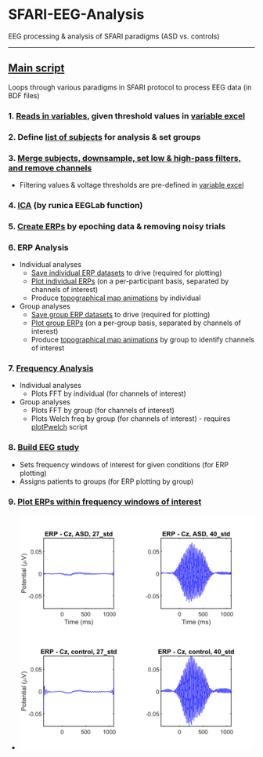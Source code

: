 # SFARI-EEG-Analysis
EEG processing & analysis of SFARI paradigms (ASD vs. controls)
***
## [Main script](Processing_EEGdata_template.m)
Loops through various paradigms in SFARI protocol to process EEG data (in BDF files)

### 1.  [Reads in variables](set_variables.m), given threshold values in [variable excel](variables_per_paradigm.xlsx)
### 2.  Define [list of subjects](define_subjects.m) for analysis & set groups
### 3.  [Merge subjects, downsample, set low & high-pass filters, and remove channels](STEP1_2_Merge_RejectChan.m) 
- Filtering values & voltage thresholds are pre-defined in [variable excel](variables_per_paradigm.xlsx)
### 4.  [ICA](STEP3_ICA.m) (by runica EEGLab function)
### 5.  [Create ERPs](STEP4_EPOCHING.m) by epoching data & removing noisy trials
### 6.  ERP Analysis
- Individual analyses
  - [Save individual ERP datasets](STEP5_ERPanalysis_createERPdatasets.m) to drive (required for plotting)
  - [Plot individual ERPs](STEP5_ERPanalysis_plotChannelsbyIndividual.m) (on a per-participant basis, separated by channels of interest)
  - Produce [topographical map animations](STEP5_TopoMovies.m) by individual
- Group analyses
  - [Save group ERP datasets](STEP5_ERPanalysis_make_groupERP_matrix.m) to drive (required for plotting)
  - [Plot group ERPs](STEP5_ERPanalysis_plotChannelsbyGroup.m) (on a per-group basis, separated by channels of interest)
  - Produce [topographical map animations](STEP5_TopoMovies_Group.m) by group to identify channels of interest
### 7.  [Frequency Analysis](STEP6_FreqAnalysis.m)
- Individual analyses
  - Plots FFT by individual (for channels of interest)
- Group analyses 
  - Plots FFT by group (for channels of interest)
  - Plots Welch freq by group (for channels of interest) - requires [plotPwelch](plotPwelch.m) script

### 8.  [Build EEG study](STEP7_buildStudy.m)
- Sets frequency windows of interest for given conditions (for ERP plotting)
- Assigns patients to groups (for ERP plotting by group)
### 9.  [Plot ERPs within frequency windows of interest](STEP8_plotERPs_byWindow.m)
- ![EXAMPLE: Group ERPs for Cz channel](ERP_Cz.png)
